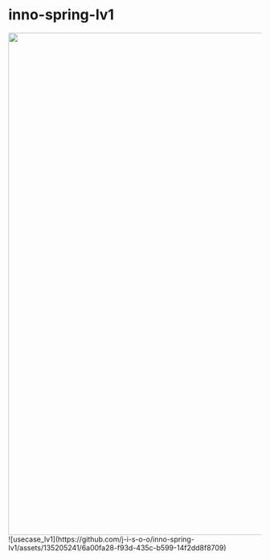 # inno-spring-lv1
<div><img width="1000" src="https://raw.githubusercontent.com/kkamjjing-i/LevelByOne/fb9419f531def04eda909e752054eaf5d3aa0baf/%EC%A0%9C%EB%AA%A9%20%EC%97%86%EB%8A%94%20%EB%8B%A4%EC%9D%B4%EC%96%B4%EA%B7%B8%EB%9E%A8-%ED%8E%98%EC%9D%B4%EC%A7%80-1.drawio.png" /></div>
<div>![usecase_lv1](https://github.com/j-i-s-o-o/inno-spring-lv1/assets/135205241/6a00fa28-f93d-435c-b599-14f2dd8f8709)</div>
